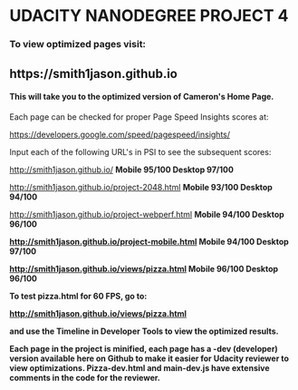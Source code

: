 <h1><bold>UDACITY NANODEGREE PROJECT 4</bold></h1>

<h3>To view optimized pages visit:</h3>

<h2><bold>https://smith1jason.github.io</bold></h2>

<h4>This will take you to the optimized version of Cameron's Home Page.</h4>

Each page can be checked for proper Page Speed Insights scores at:

https://developers.google.com/speed/pagespeed/insights/

Input each of the following URL's in PSI to see the subsequent scores:

http://smith1jason.github.io/
  <b font-color: green>Mobile 95/100
  Desktop 97/100</b></font-color>
  
http://smith1jason.github.io/project-2048.html
  <b font-color: green>Mobile 93/100
  Desktop 94/100</b></font-color>
  
http://smith1jason.github.io/project-webperf.html
  <b font-color: green>Mobile 94/100
  Desktop 96/100
  
http://smith1jason.github.io/project-mobile.html
  <b font-color: green>Mobile 94/100
  Desktop 97/100</b></font-color>
  
http://smith1jason.github.io/views/pizza.html
  <b font-color: green>Mobile 96/100
  Desktop 96/100
  
To test pizza.html for 60 FPS, go to:

http://smith1jason.github.io/views/pizza.html

and use the Timeline in Developer Tools to view the optimized results.

Each page in the project is minified, each page has a -dev (developer) version available here on Github 
to make it easier for Udacity reviewer to view optimizations.  Pizza-dev.html and main-dev.js have extensive comments
in the code for the reviewer.
